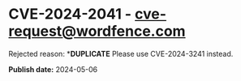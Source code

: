 # CVE-2024-2041 - cve-request@wordfence.com

Rejected reason: ***DUPLICATE** Please use CVE-2024-3241 instead.

**Publish date:** 2024-05-06
